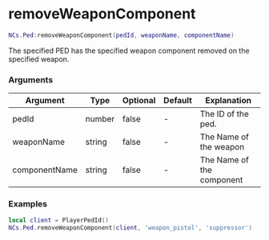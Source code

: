 # removeWeaponComponent

```lua
NCs.Ped:removeWeaponComponent(pedId, weaponName, componentName)
```
The specified PED has the specified weapon component removed on the specified weapon.

### Arguments
| Argument      | Type   | Optional   | Default | Explanation               |
|---------------|--------|------------|---------|---------------------------|
| pedId         | number | false      | -       | The ID of the ped.        |
| weaponName    | string | false      | -       | The Name of the weapon    |
| componentName | string | false      | -       | The Name of the component |

### Examples
```lua
local client = PlayerPedId()
NCs.Ped.removeWeaponComponent(client, 'weapon_pistol', 'suppressor')
```
